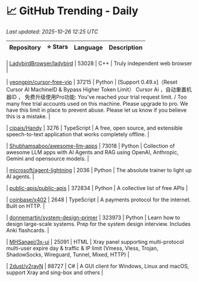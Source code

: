 # 📈 GitHub Trending - Daily

_Last updated: 2025-10-26 12:25 UTC_

| Repository | ⭐ Stars | Language | Description |
|------------|--------:|----------|-------------|

| [LadybirdBrowser/ladybird](https://github.com/LadybirdBrowser/ladybird) | 53028 | C++ | Truly independent web browser |

| [yeongpin/cursor-free-vip](https://github.com/yeongpin/cursor-free-vip) | 37215 | Python | [Support 0.49.x]（Reset Cursor AI MachineID & Bypass Higher Token Limit） Cursor Ai ，自动重置机器ID ， 免费升级使用Pro功能: You've reached your trial request limit. / Too many free trial accounts used on this machine. Please upgrade to pro. We have this limit in place to prevent abuse. Please let us know if you believe this is a mistake. |

| [cjpais/Handy](https://github.com/cjpais/Handy) | 3276 | TypeScript | A free, open source, and extensible speech-to-text application that works completely offline. |

| [Shubhamsaboo/awesome-llm-apps](https://github.com/Shubhamsaboo/awesome-llm-apps) | 73018 | Python | Collection of awesome LLM apps with AI Agents and RAG using OpenAI, Anthropic, Gemini and opensource models. |

| [microsoft/agent-lightning](https://github.com/microsoft/agent-lightning) | 2036 | Python | The absolute trainer to light up AI agents. |

| [public-apis/public-apis](https://github.com/public-apis/public-apis) | 372834 | Python | A collective list of free APIs |

| [coinbase/x402](https://github.com/coinbase/x402) | 2648 | TypeScript | A payments protocol for the internet. Built on HTTP. |

| [donnemartin/system-design-primer](https://github.com/donnemartin/system-design-primer) | 323973 | Python | Learn how to design large-scale systems. Prep for the system design interview. Includes Anki flashcards. |

| [MHSanaei/3x-ui](https://github.com/MHSanaei/3x-ui) | 25091 | HTML | Xray panel supporting multi-protocol multi-user expire day & traffic & IP limit (Vmess, Vless, Trojan, ShadowSocks, Wireguard, Tunnel, Mixed, HTTP) |

| [2dust/v2rayN](https://github.com/2dust/v2rayN) | 88727 | C# | A GUI client for Windows, Linux and macOS, support Xray and sing-box and others |
